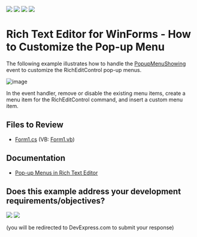 <!-- default badges list -->
![](https://img.shields.io/endpoint?url=https://codecentral.devexpress.com/api/v1/VersionRange/128609960/24.2.1%2B)
[![](https://img.shields.io/badge/Open_in_DevExpress_Support_Center-FF7200?style=flat-square&logo=DevExpress&logoColor=white)](https://supportcenter.devexpress.com/ticket/details/T541476)
[![](https://img.shields.io/badge/📖_How_to_use_DevExpress_Examples-e9f6fc?style=flat-square)](https://docs.devexpress.com/GeneralInformation/403183)
[![](https://img.shields.io/badge/💬_Leave_Feedback-feecdd?style=flat-square)](#does-this-example-address-your-development-requirementsobjectives)
<!-- default badges end -->

#  Rich Text Editor for WinForms - How to Customize the Pop-up Menu


The following example illustrates how to handle the [PopupMenuShowing](https://documentation.devexpress.com/windowsforms/DevExpress.XtraRichEdit.RichEditControl.PopupMenuShowing.event) event to customize the RichEditControl pop-up menus. 

![image](./media/20184abb-7026-43d2-ac95-3a369e1bb59d.png)

In the event handler, remove or disable the existing menu items, create a menu item for the RichEditControl command, and insert a custom menu item.

## Files to Review

* [Form1.cs](./CS/RichEditContextMenu/Form1.cs) (VB: [Form1.vb](./VB/RichEditContextMenu/Form1.vb))

## Documentation

* [Pop-up Menus in Rich Text Editor](https://docs.devexpress.com/WindowsForms/119048/controls-and-libraries/rich-text-editor/visual-elements/pop-up-menus)
<!-- feedback -->
## Does this example address your development requirements/objectives?

[<img src="https://www.devexpress.com/support/examples/i/yes-button.svg"/>](https://www.devexpress.com/support/examples/survey.xml?utm_source=github&utm_campaign=winforms-richedit-customize-popup-menu&~~~was_helpful=yes) [<img src="https://www.devexpress.com/support/examples/i/no-button.svg"/>](https://www.devexpress.com/support/examples/survey.xml?utm_source=github&utm_campaign=winforms-richedit-customize-popup-menu&~~~was_helpful=no)

(you will be redirected to DevExpress.com to submit your response)
<!-- feedback end -->
